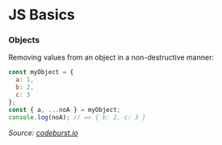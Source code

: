# JS Basics

### Objects

Removing values from an object in a non-destructive manner:

``` js
const myObject = {
  a: 1,
  b: 2,
  c: 3
};
const { a, ...noA } = myObject;
console.log(noA); // => { b: 2, c: 3 }
```

_Source: [codeburst.io](https://codeburst.io/use-es2015-object-rest-operator-to-omit-properties-38a3ecffe90)_
